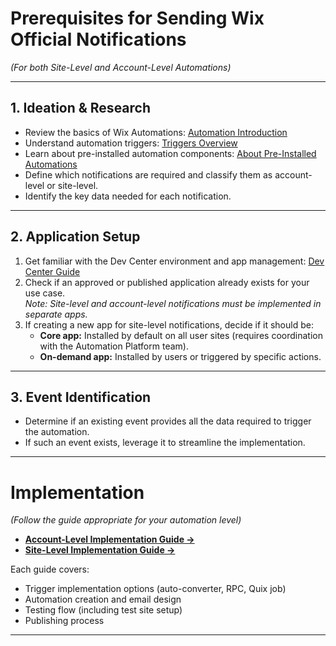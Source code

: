 # Prerequisites for Sending Wix Official Notifications
*(For both Site-Level and Account-Level Automations)*

---

## 1. Ideation & Research  
- Review the basics of Wix Automations: [Automation Introduction](https://dev.wix.com/docs/rest/business-management/automations/introduction)
- Understand automation triggers: [Triggers Overview](https://dev.wix.com/docs/rest/business-management/automations/triggers/about-triggers)
- Learn about pre-installed automation components: [About Pre-Installed Automations](https://dev.wix.com/docs/rest/business-management/automations/automations/pre-installed-automations/about-pre-installed-automations)
- Define which notifications are required and classify them as account-level or site-level.
- Identify the key data needed for each notification.

---

## 2. Application Setup  

1. Get familiar with the Dev Center environment and app management: [Dev Center Guide](https://dev.wix.com/docs/build-apps/get-started/templates/build-an-app-template-guide-for-wix-employees)
2. Check if an approved or published application already exists for your use case.  
   *Note: Site-level and account-level notifications must be implemented in separate apps.*
3. If creating a new app for site-level notifications, decide if it should be:
    - **Core app:** Installed by default on all user sites (requires coordination with the Automation Platform team).
    - **On-demand app:** Installed by users or triggered by specific actions.

---

## 3. Event Identification  

- Determine if an existing event provides all the data required to trigger the automation.
- If such an event exists, leverage it to streamline the implementation.

---

# Implementation  
*(Follow the guide appropriate for your automation level)*

- **[Account-Level Implementation Guide →](https://github.com/Pickman123/Private-Projects/blob/main/Wix%20Official%20Notifications%20(internal%20docs)/Account-Level%20Automation%20Implementation/E2E%20Flow.md)**
- **[Site-Level Implementation Guide →](https://docs.google.com/presentation/d/10Rp0htgx-LUgxAeOKo5uUPkQ_WrZGBFA4Jg6N2uIkVQ/edit?slide=id.g277542d2b7b_0_338#slide=id.g277542d2b7b_0_338)**

Each guide covers:
- Trigger implementation options (auto-converter, RPC, Quix job)
- Automation creation and email design
- Testing flow (including test site setup)
- Publishing process

---
